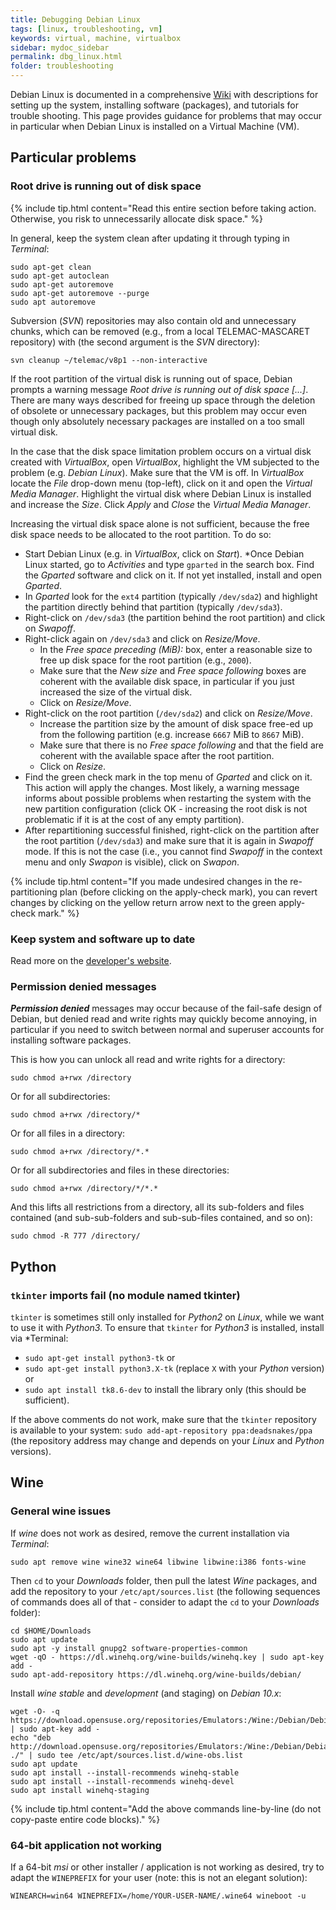 ```yaml
---
title: Debugging Debian Linux
tags: [linux, troubleshooting, vm]
keywords: virtual, machine, virtualbox
sidebar: mydoc_sidebar
permalink: dbg_linux.html
folder: troubleshooting
---
```


Debian Linux is documented in a comprehensive [Wiki](https://wiki.debian.org/) with descriptions for setting up the system, installing software (packages), and tutorials for trouble shooting. This page provides guidance for problems that may occur in particular when Debian Linux is installed on a Virtual Machine (VM). 

## Particular problems

### Root drive is running out of disk space

{% include tip.html content="Read this entire section before taking action. Otherwise, you risk to unnecessarily allocate disk space." %}

In general, keep the system clean after updating it through typing in *Terminal*:

```
sudo apt-get clean
sudo apt-get autoclean
sudo apt-get autoremove
sudo apt-get autoremove --purge
sudo apt autoremove
```

Subversion (*SVN*) repositories may also contain old and unnecessary chunks, which can be removed (e.g., from a local TELEMAC-MASCARET repository) with (the second argument is the *SVN* directory):

```
svn cleanup ~/telemac/v8p1 --non-interactive
```

If the root partition of the virtual disk is running out of space, Debian prompts a warning message *Root drive is running out of disk space [...]*. There are many ways described for freeing up space through the deletion of obsolete or unnecessary packages, but this problem may occur even though only absolutely necessary packages are installed on a too small virtual disk.

In the case that the disk space limitation problem occurs on a virtual disk created with *VirtualBox*, open *VirtualBox*, highlight the VM subjected to the problem (e.g. *Debian Linux*). Make sure that the VM is off. In *VirtualBox* locate the *File* drop-down menu (top-left), click on it and open the *Virtual Media Manager*. Highlight the virtual disk where Debian Linux is installed and increase the *Size*. Click *Apply* and *Close* the *Virtual Media Manager*.

Increasing the virtual disk space alone is not sufficient, because the free disk space needs to be allocated to the root partition. To do so:
* Start Debian Linux (e.g. in *VirtualBox*, click on *Start*).
*Once Debian Linux started, go to *Activities* and type `gparted` in the search box. Find the *Gparted* software and click on it. If not yet installed, install and open *Gparted*.
* In *Gparted* look for the `ext4` partition (typically `/dev/sda2`) and highlight the partition directly behind that partition (typically `/dev/sda3`).
* Right-click on `/dev/sda3` (the partition behind the root partition) and click on *Swapoff*.
* Right-click again on `/dev/sda3` and click on *Resize/Move*.
    + In the *Free space preceding (MiB):* box, enter a reasonable size to free up disk space for the root partition (e.g., `2000`).
    + Make sure that the *New size* and *Free space following* boxes are coherent with the available disk space, in particular if you just increased the size of the virtual disk.
    + Click on *Resize/Move*.
* Right-click on the root partition (`/dev/sda2`) and click on *Resize/Move*.
    + Increase the partition size by the amount of disk space free-ed up from the following partition (e.g. increase `6667` MiB to `8667` MiB).
    + Make sure that there is no *Free space following* and that the field are coherent with the available space after the root partition.
    + Click on *Resize*.
* Find the green check mark in the top menu of *Gparted* and click on it. This action will apply the changes. Most likely, a warning message informs about possible problems when restarting the system with the new partition configuration (click OK - increasing the root disk is not problematic if it is at the cost of any empty partition).
* After repartitioning successful finished, right-click on the partition after the root partition (`/dev/sda3`) and make sure that it is again in *Swapoff* mode. If this is not the case (i.e., you cannot find *Swapoff* in the context menu and only *Swapon* is visible), click on *Swapon*.  

{% include tip.html content="If you made undesired changes in the re-partitioning plan (before clicking on the apply-check mark), you can revert changes by clicking on the yellow return arrow next to the green apply-check mark." %}


### Keep system and software up to date

Read more on the [developer's website](https://www.debian.org/doc/manuals/debian-faq/uptodate.en.html).

### Permission denied messages

***Permission denied*** messages may occur because of the fail-safe design of Debian, but denied read and write rights may quickly become annoying, in particular if you need to switch between normal and superuser accounts for installing software packages.

This is how you can unlock all read and write rights for a directory:

```
sudo chmod a+rwx /directory
```

Or for all subdirectories:

```
sudo chmod a+rwx /directory/*
```

Or for all files in a directory:

```
sudo chmod a+rwx /directory/*.*
```

Or for all subdirectories and files in these directories:
```
sudo chmod a+rwx /directory/*/*.*
```

And this lifts all restrictions from a directory, all its sub-folders and files contained (and sub-sub-folders and sub-sub-files contained, and so on):

```
sudo chmod -R 777 /directory/
```

## Python 

### `tkinter` imports fail (no module named tkinter)

`tkinter` is sometimes still only installed for *Python2* on *Linux*, while we want to use it with *Python3*. To ensure that `tkinter` for *Python3* is installed, install via *Terminal:
 
 * `sudo apt-get install python3-tk`  or 
 * `sudo apt-get install python3.X-tk` (replace `X` with your *Python* version) or
 * `sudo apt install tk8.6-dev` to install the library only (this should be sufficient). 
 
 If the above comments do not work, make sure that the `tkinter` repository is available to your system: `sudo add-apt-repository ppa:deadsnakes/ppa` (the repository address may change and depends on your *Linux* and *Python* versions).
 
## Wine

### General wine issues
If *wine* does not work as desired, remove the current installation via *Terminal*:

```
sudo apt remove wine wine32 wine64 libwine libwine:i386 fonts-wine
```

Then `cd` to your *Downloads* folder, then pull the latest *Wine* packages, and add the repository to your `/etc/apt/sources.list` (the following sequences of commands does all of that - consider to adapt the `cd` to your *Downloads* folder):

```
cd $HOME/Downloads
sudo apt update
sudo apt -y install gnupg2 software-properties-common
wget -qO - https://dl.winehq.org/wine-builds/winehq.key | sudo apt-key add -
sudo apt-add-repository https://dl.winehq.org/wine-builds/debian/
```

Install *wine* *stable* and *development* (and staging) on *Debian 10.x*:

```
wget -O- -q https://download.opensuse.org/repositories/Emulators:/Wine:/Debian/Debian_10/Release.key | sudo apt-key add -    
echo "deb http://download.opensuse.org/repositories/Emulators:/Wine:/Debian/Debian_10 ./" | sudo tee /etc/apt/sources.list.d/wine-obs.list
sudo apt update
sudo apt install --install-recommends winehq-stable
sudo apt install --install-recommends winehq-devel
sudo apt install winehq-staging
```  

{% include tip.html content="Add the above commands line-by-line (do not copy-paste entire code blocks)." %}

### 64-bit application not working

If a 64-bit *msi* or other installer / application is not working as desired, try to adapt the `WINEPREFIX` for your user (note: this is not an elegant solution):

```
WINEARCH=win64 WINEPREFIX=/home/YOUR-USER-NAME/.wine64 wineboot -u
```
